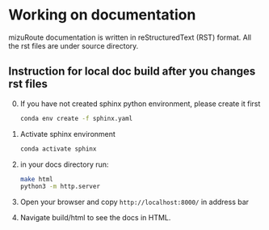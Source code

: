 # Working on documentation

mizuRoute documentation is written in reStructuredText (RST) format. All the rst files are under source directory.

## Instruction for local doc build after you changes rst files 

0. If you have not created sphinx python environment, please create it first 

    ```bash
    conda env create -f sphinx.yaml 
    ```

1. Activate sphinx environment

    ```bash
    conda activate sphinx
    ```

2. in your docs directory run:


    ```bash
    make html
    python3 -m http.server
    ```

3. Open your browser and copy `http://localhost:8000/` in address bar 


4. Navigate build/html to see the docs in HTML. 
